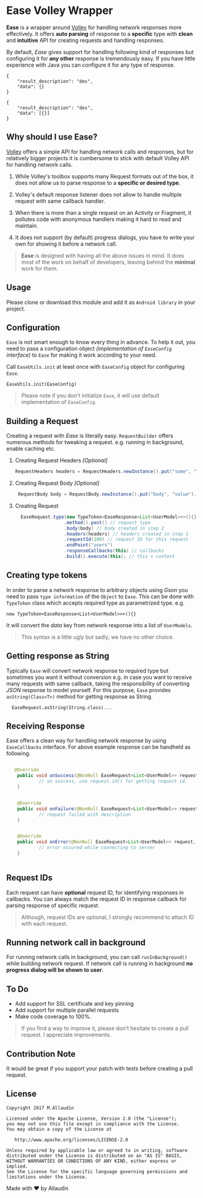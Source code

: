 # Ease Volley Wrapper

**Ease** is a wrapper around [Volley](https://github.com/google/volley) for handling network 
responses more effectively. It offers **auto parsing** of response to a **specific** type with **clean**
and **intuitive** API for creating requests and handling responses.

By default, _Ease_ gives support for handling following kind of responses but configuring it 
for **any other** response is tremendously easy. If you have little experience with Java you can configure
 it for any type of response.

    {
 	    "result_description": "des",
 	    "data": {}
    }
                 
    {
  	    "result_description": "des",
  	    "data": [{}]
    }

## Why should I use Ease?

[Volley](https://github.com/google/volley) offers a simple API for handling network calls and responses, 
but for relatively bigger projects it is cumbersome to stick with default Volley API for handling 
network calls.

1. While Volley's toolbox supports many Request formats out of the box, it does not allow us to parse response 
to a **specific or desired type**. 

2. Volley's default response listener does not allow to handle multiple request with same callback handler.

3. When there is more than a single request on an Activity or Fragment, it pollutes code with anonymous 
handlers making it hard to read and maintain.

4. It does not support (by default) progress dialogs, you have to write your own for showing it before a 
network call.


> **Ease** is designed with having all the above issues in mind. It does most of the work on behalf of 
> developers, leaving behind the **minimal** work for them.

## Usage

Please clone or download this module and add it as `Android library` in your project.

## Configuration

`Ease` is not smart enough to know every thing in advance. To help it out, you need to pass a configuration 
object *(implementation of `EaseConfig` interface)* to `Ease` for making it work according to your need.

Call `EaseUtils.init` at least once with `EaseConfig` object for configuring `Ease`.

    EaseUtils.init(EaseConfig)
    
        
> Please note if you don't initialize `Ease`, it will use default implementation of `EaseConfig`.        
    

## Building a Request

Creating a request with *Ease* is literally easy. `RequestBuilder` offers numerous methods for 
tweaking a request. e.g. running in background, enable caching etc.

  1. Creating Request Headers *[Optional]*
  
      ```java
      RequestHeaders headers = RequestHeaders.newInstance().put("some", "value").put("key", "va");
      ```
  2. Creating Request Body *[Optional]*   
  
      ```java
       RequestBody body = RequestBody.newInstance().put("body", "value").put("other", "val");
      ```
  
  3. Creating Request
  
  
      ```java
        EaseRequest.type(new TypeToken<EaseResponse<List<UserModel>>>(){}) // type token discussed below
                        .method().post() // request type
                        .body(body) // body created in step 2
                        .headers(headers) // headers created in step 1
                        .requestId(100) // request ID for this request
                        .endPoint("users") 
                        .responseCallbacks(this) // callbacks
                        .build().execute(this); // this = context
      ```

## Creating type tokens

In order to parse a network response to arbitrary objects using *Gson* you need to pass `type information` of the `Object`
to `Ease`. This can be done with `TypeToken` class which accepts required type as parametrized type. e.g.

    new TypeToken<EaseResponse<List<UserModel>>>(){}

It will convert the *data* key from network response into a list of `UserModels`.

> This syntax is a little ugly but sadly, we have no other choice.

## Getting response as String

Typically `Ease` will convert network response to required type but sometimes you want it without conversion e.g. in case 
you want to receive many requests with same callback, taking the responsibility of converting *JSON* response
to model yourself. For this purpose, `Ease` provides `asString(Class<T>)` method for getting response as String.

      EaseRequest.asString(String.class)...

## Receiving Response

Ease offers a clean way for handling network response by using `EaseCallbacks` interface. For 
above example response can be handheld as following.

```java

   @Override
    public void onSuccess(@NonNull EaseRequest<List<UserModel>> request, @NonNull String description, @Nullable List<UserModel> data) {
            // on success, use request.id() for getting request id.
    }


    @Override
    public void onFailure(@NonNull EaseRequest<List<UserModel>> request, @NonNull String description) {
            // request failed with description
    }


    @Override
    public void onError(@NonNull EaseRequest<List<UserModel>> request, @NonNull EaseException e) {
            // error occured while connecting to server
    }
    
```

## Request IDs

Each request can have **optional** request ID, for identifying responses in callbacks. You 
can always match the request ID in response callback for parsing response of specific 
request.

> Although, request IDs are optional, I strongly recommend to attach ID with each request.

## Running network call in background

For running network calls in background, you can call `runInBackground()` while building network request. If 
network call is running in background **no progress dialog will be shown to user**.


## To Do

- Add support for SSL certificate and key pinning
- Add support for multiple parallel requests
- Make code coverage to 100%.

> If you find a way to improve it, please don't hesitate to create a pull request. 
> I appreciate improvements.


## Contribution Note

It would be great if you support your patch with tests before creating a pull request.


License
-------

    Copyright 2017 M.Allaudin

    Licensed under the Apache License, Version 2.0 (the "License");
    you may not use this file except in compliance with the License.
    You may obtain a copy of the License at

       http://www.apache.org/licenses/LICENSE-2.0

    Unless required by applicable law or agreed to in writing, software
    distributed under the License is distributed on an "AS IS" BASIS,
    WITHOUT WARRANTIES OR CONDITIONS OF ANY KIND, either express or implied.
    See the License for the specific language governing permissions and
    limitations under the License.
    
Made with :heart: by Allaudin